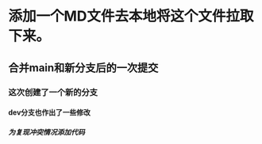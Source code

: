 # 添加一个MD文件去本地将这个文件拉取下来。



## 合并main和新分支后的一次提交


### 这次创建了一个新的分支


#### dev分支也作出了一些修改


##### 为复现冲突情况添加代码
